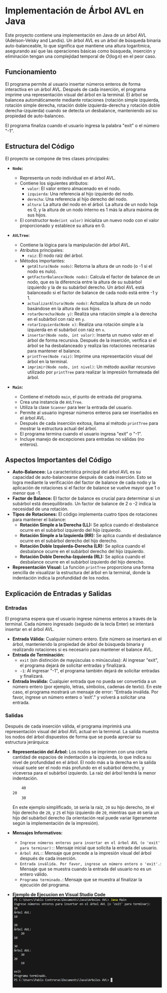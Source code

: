 # Implementación de Árbol AVL en Java

Este proyecto contiene una implementación en Java de un árbol AVL (Adelson-Velsky and Landis). Un árbol AVL es un árbol de búsqueda binaria auto-balanceable, lo que significa que mantiene una altura logarítmica, asegurando así que las operaciones básicas como búsqueda, inserción y eliminación tengan una complejidad temporal de $O(\log n)$ en el peor caso.

## Funcionamiento

El programa permite al usuario insertar números enteros de forma interactiva en un árbol AVL. Después de cada inserción, el programa imprime una representación visual del árbol en la terminal. El árbol se balancea automáticamente mediante rotaciones (rotación simple izquierda, rotación simple derecha, rotación doble izquierda-derecha y rotación doble derecha-izquierda) cuando se detecta un desbalance, manteniendo así su propiedad de auto-balanceo.

El programa finaliza cuando el usuario ingresa la palabra "exit" o el número "-1".

## Estructura del Código

El proyecto se compone de tres clases principales:

* **`Node`:**
    * Representa un nodo individual en el árbol AVL.
    * Contiene los siguientes atributos:
        * `valor`: El valor entero almacenado en el nodo.
        * `izquierda`: Una referencia al hijo izquierdo del nodo.
        * `derecha`: Una referencia al hijo derecho del nodo.
        * `altura`: La altura del nodo en el árbol. La altura de un nodo hoja es 0, y la altura de un nodo interno es 1 más la altura máxima de sus hijos.
    * El constructor `Node(int valor)` inicializa un nuevo nodo con el valor proporcionado y establece su altura en 0.

* **`AVLTree`:**
    * Contiene la lógica para la manipulación del árbol AVL.
    * Atributos principales:
        * `raiz`: El nodo raíz del árbol.
    * Métodos importantes:
        * `getAltura(Node nodo)`: Retorna la altura de un nodo (o -1 si el nodo es nulo).
        * `getFactorBalance(Node nodo)`: Calcula el factor de balance de un nodo, que es la diferencia entre la altura de su subárbol izquierdo y la de su subárbol derecho. Un árbol AVL está balanceado si el factor de balance de cada nodo está entre -1 y 1.
        * `actualizarAltura(Node nodo)`: Actualiza la altura de un nodo basándose en la altura de sus hijos.
        * `rotarDerecha(Node y)`: Realiza una rotación simple a la derecha en el subárbol con raíz en `y`.
        * `rotarIzquierda(Node x)`: Realiza una rotación simple a la izquierda en el subárbol con raíz en `x`.
        * `insertar(Node nodo, int valor)`: Inserta un nuevo valor en el árbol de forma recursiva. Después de la inserción, verifica si el árbol se ha desbalanceado y realiza las rotaciones necesarias para mantener el balance.
        * `printTree(Node raiz)`: Imprime una representación visual del árbol en la terminal.
        * `imprimir(Node nodo, int nivel)`: Un método auxiliar recursivo utilizado por `printTree` para realizar la impresión formateada del árbol.

* **`Main`:**
    * Contiene el método `main`, el punto de entrada del programa.
    * Crea una instancia de `AVLTree`.
    * Utiliza la clase `Scanner` para leer la entrada del usuario.
    * Permite al usuario ingresar números enteros para ser insertados en el árbol AVL.
    * Después de cada inserción exitosa, llama al método `printTree` para mostrar la estructura actual del árbol.
    * El programa termina cuando el usuario ingresa "exit" o "-1".
    * Incluye manejo de excepciones para entradas no válidas (no enteros).

## Aspectos Importantes del Código

* **Auto-Balanceo:** La característica principal del árbol AVL es su capacidad de auto-balancearse después de cada inserción. Esto se logra mediante la verificación del factor de balance de cada nodo y la aplicación de rotaciones si el factor de balance se vuelve mayor que 1 o menor que -1.
* **Factor de Balance:** El factor de balance es crucial para determinar si un subárbol está desequilibrado. Un factor de balance de 2 o -2 indica la necesidad de una rotación.
* **Tipos de Rotaciones:** El código implementa cuatro tipos de rotaciones para mantener el balance:
    * **Rotación Simple a la Derecha (LL):** Se aplica cuando el desbalance ocurre en el subárbol izquierdo del hijo izquierdo.
    * **Rotación Simple a la Izquierda (RR):** Se aplica cuando el desbalance ocurre en el subárbol derecho del hijo derecho.
    * **Rotación Doble Izquierda-Derecha (LR):** Se aplica cuando el desbalance ocurre en el subárbol derecho del hijo izquierdo.
    * **Rotación Doble Derecha-Izquierda (RL):** Se aplica cuando el desbalance ocurre en el subárbol izquierdo del hijo derecho.
* **Representación Visual:** La función `printTree` proporciona una forma sencilla de visualizar la estructura del árbol en la terminal, donde la indentación indica la profundidad de los nodos.

## Explicación de Entradas y Salidas

### Entradas

El programa espera que el usuario ingrese números enteros a través de la terminal. Cada número ingresado (seguido de la tecla Enter) se intentará insertar en el árbol AVL.

* **Entrada Válida:** Cualquier número entero. Este número se insertará en el árbol, manteniendo la propiedad de árbol de búsqueda binaria y realizando rotaciones si es necesario para mantener el balance AVL.
* **Entrada de Terminación:**
    * `exit` (sin distinción de mayúsculas o minúsculas): Al ingresar "exit", el programa dejará de solicitar entradas y finalizará.
    * `-1`: Al ingresar "-1", el programa también dejará de solicitar entradas y finalizará.
* **Entrada Inválida:** Cualquier entrada que no pueda ser convertida a un número entero (por ejemplo, letras, símbolos, cadenas de texto). En este caso, el programa mostrará un mensaje de error: "Entrada inválida. Por favor, ingrese un número entero o 'exit'." y volverá a solicitar una entrada.

### Salidas

Después de cada inserción válida, el programa imprimirá una representación visual del árbol AVL actual en la terminal. La salida muestra los nodos del árbol dispuestos de forma que se pueda apreciar su estructura jerárquica:

* **Representación del Árbol:** Los nodos se imprimen con una cierta cantidad de espacios de indentación a la izquierda, lo que indica su nivel de profundidad en el árbol. El nodo más a la derecha en la salida visual suele ser el nodo más profundo en el subárbol derecho, y viceversa para el subárbol izquierdo. La raíz del árbol tendrá la menor indentación.

    ```
        40
    20
        30
    ```

    En este ejemplo simplificado, `10` sería la raíz, `20` su hijo derecho, `30` el hijo derecho de `20`, y `25` el hijo izquierdo de `20`, mientras que `40` sería un hijo del subárbol derecho (la orientación real puede variar ligeramente según la implementación de la impresión).

* **Mensajes Informativos:**
    * `Ingrese números enteros para insertar en el árbol AVL (o 'exit' para terminar):`: Mensaje inicial que solicita la entrada del usuario.
    * `Árbol AVL:`: Mensaje que precede a la impresión visual del árbol después de cada inserción.
    * `Entrada inválida. Por favor, ingrese un número entero o 'exit'.`: Mensaje que se muestra cuando la entrada del usuario no es un entero válido.
    * `Programa terminado.`: Mensaje que se muestra al finalizar la ejecución del programa.
* **Ejemplo de Ejecucion en Visual Studio Code**
![Imagen Ejemplo](/arbolAVLJava.png)
